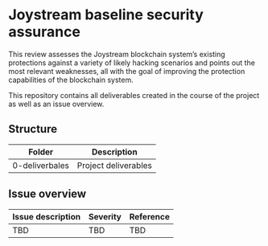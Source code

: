 # Joystream baseline security assurance

This review assesses the Joystream blockchain system’s existing protections against a variety of likely hacking scenarios and points out the most relevant weaknesses, all with the goal of improving the protection capabilities of the blockchain system.

This repository contains all deliverables created in the course of the project as well as an issue overview.

## Structure

| Folder        | Description           |
| ------------- | --------------------- |
| 0-deliverbales| Project deliverables  |

## Issue overview

| Issue description | Severity | Reference |
| ------------- | ------------ | --------- |
| TBD           | TBD          | TBD       |
